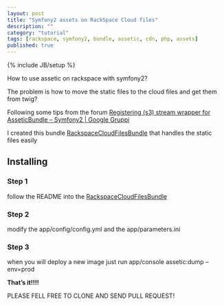 ```yaml
---
layout: post
title: "Symfony2 assets on RackSpace Cloud files"
description: ""
category: "tutorial"
tags: [rackspace, symfony2, bundle, assetic, cdn, php, assets]
published: true
---
```

{% include JB/setup %}

How to use assetic on rackspace with symfony2?

The problem is how to move the static files to the cloud files and get them from twig?

Following some tips from the forum [Registering (s3) stream wrapper for AsseticBundle – Symfony2 | Google Gruppi](http://groups.google.com/group/symfony2/browse_thread/thread/8e14c145683981d4)

I created this bundle  [RackspaceCloudFilesBundle](https://github.com/liuggio/RackspaceCloudFilesBundle) that handles the static files easily

## Installing

### Step 1

follow the README into the [RackspaceCloudFilesBundle](https://github.com/liuggio/RackspaceCloudFilesBundle
)

### Step 2 

modify the app/config/config.yml and the  app/parameters.ini

<script src="https://gist.github.com/2420800.js"> </script>

### Step 3 

when you will deploy a new image just run app/console assetic:dump –env=prod

**That’s it!!!!**

PLEASE FELL FREE TO CLONE AND SEND PULL REQUEST!

